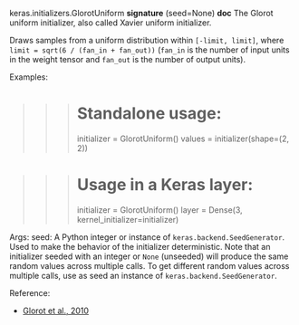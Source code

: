 keras.initializers.GlorotUniform
__signature__
(seed=None)
__doc__
The Glorot uniform initializer, also called Xavier uniform initializer.

Draws samples from a uniform distribution within `[-limit, limit]`, where
`limit = sqrt(6 / (fan_in + fan_out))` (`fan_in` is the number of input
units in the weight tensor and `fan_out` is the number of output units).

Examples:

>>> # Standalone usage:
>>> initializer = GlorotUniform()
>>> values = initializer(shape=(2, 2))

>>> # Usage in a Keras layer:
>>> initializer = GlorotUniform()
>>> layer = Dense(3, kernel_initializer=initializer)

Args:
    seed: A Python integer or instance of
        `keras.backend.SeedGenerator`.
        Used to make the behavior of the initializer
        deterministic. Note that an initializer seeded with an integer
        or `None` (unseeded) will produce the same random values
        across multiple calls. To get different random values
        across multiple calls, use as seed an instance
        of `keras.backend.SeedGenerator`.

Reference:

- [Glorot et al., 2010](http://proceedings.mlr.press/v9/glorot10a.html)
